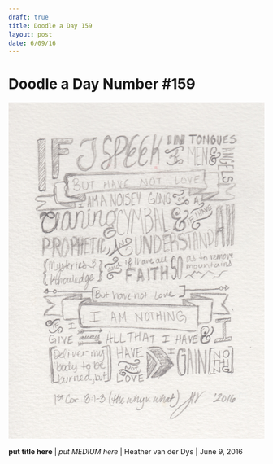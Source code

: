 ```yaml
---
draft: true
title: Doodle a Day 159
layout: post
date: 6/09/16
---
```


# Doodle a Day Number #159

![Doodle #150](/Public/Photos/doodle159.jpg)

**put title here** | *put MEDIUM here* | Heather van der Dys | June 9, 2016
